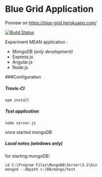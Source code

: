# Blue Grid Application

Preview on https://blue-grid.herokuapp.com/

[![Build Status](https://travis-ci.org/dsabia/AngularJs-BlueGrid.svg?branch=master)](https://travis-ci.org/dsabia/AngularJs-BlueGrid)

Experiment MEAN application :
  * MongoDB _(only development)_
  * Express.js
  * Angular.js
  * Node.js

###Configuration 

##### Travis-CI
```
npm install
```

##### Test application
```
node server.js
```
once started mongoDB

##### Local notes _(windows only)_
for starting mongoDB:
``` 
cd C:\Program Files\MongoDB\Server\3.2\bin 
mongod --dbpath c:/DB/mongo/test
```
